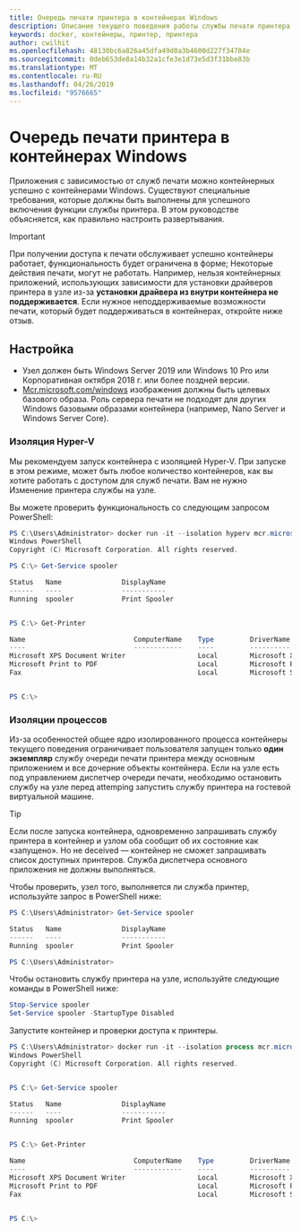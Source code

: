 ```yaml
---
title: Очередь печати принтера в контейнерах Windows
description: Описание текущего поведения работы службы печати принтера в контейнерах Windows
keywords: docker, контейнеры, принтер, принтера
author: cwilhit
ms.openlocfilehash: 48130bc6a826a45dfa49d0a3b4600d227f34704e
ms.sourcegitcommit: 0deb653de8a14b32a1cfe3e1d73e5d3f31bbe83b
ms.translationtype: MT
ms.contentlocale: ru-RU
ms.lasthandoff: 04/26/2019
ms.locfileid: "9576665"
---
```

# <a name="print-spooler-in-windows-containers"></a>Очередь печати принтера в контейнерах Windows

Приложения с зависимостью от служб печати можно контейнерных успешно с контейнерами Windows. Существуют специальные требования, которые должны быть выполнены для успешного включения функции службы принтера. В этом руководстве объясняется, как правильно настроить развертывания.

> [!IMPORTANT]
> При получении доступа к печати обслуживает успешно контейнеры работает, функциональность будет ограничена в форме; Некоторые действия печати, могут не работать. Например, нельзя контейнерных приложений, использующих зависимости для установки драйверов принтера в узле из-за **установки драйвера из внутри контейнера не поддерживается**. Если нужное неподдерживаемые возможности печати, который будет поддерживаться в контейнерах, откройте ниже отзыв.

## <a name="setup"></a>Настройка

* Узел должен быть Windows Server 2019 или Windows 10 Pro или Корпоративная октября 2018 г. или более поздней версии.
* [Mcr.microsoft.com/windows](https://hub.docker.com/_/microsoft-windowsfamily-windows) изображения должны быть целевых базового образа. Роль сервера печати не подходят для других Windows базовыми образами контейнера (например, Nano Server и Windows Server Core).

### <a name="hyper-v-isolation"></a>Изоляция Hyper-V

Мы рекомендуем запуск контейнера с изоляцией Hyper-V. При запуске в этом режиме, может быть любое количество контейнеров, как вы хотите работать с доступом для служб печати. Вам не нужно Изменение принтера службы на узле.

Вы можете проверить функциональность со следующим запросом PowerShell:

```PowerShell
PS C:\Users\Administrator> docker run -it --isolation hyperv mcr.microsoft.com/windows:1809 powershell.exe
Windows PowerShell
Copyright (C) Microsoft Corporation. All rights reserved.

PS C:\> Get-Service spooler

Status   Name               DisplayName
------   ----               -----------
Running  spooler            Print Spooler


PS C:\> Get-Printer

Name                           ComputerName    Type         DriverName                PortName        Shared   Published
----                           ------------    ----         ----------                --------        ------   --------
Microsoft XPS Document Writer                  Local        Microsoft XPS Document... PORTPROMPT:     False    False
Microsoft Print to PDF                         Local        Microsoft Print To PDF    PORTPROMPT:     False    False
Fax                                            Local        Microsoft Shared Fax D... SHRFAX:         False    False


PS C:\>
```

### <a name="process-isolation"></a>Изоляции процессов

Из-за особенностей общее ядро изолированного процесса контейнеры текущего поведения ограничивает пользователя запущен только **один экземпляр** службу очереди печати принтера между основным приложением и все дочерние объекты контейнера. Если на узле есть под управлением диспетчер очереди печати, необходимо остановить службу на узле перед attemping запустить службу принтера на гостевой виртуальной машине.

> [!TIP]
> Если после запуска контейнера, одновременно запрашивать службу принтера в контейнер и узлом оба сообщит об их состояние как «запущено». Но не deceived — контейнер не сможет запрашивать список доступных принтеров. Служба диспетчера основного приложения не должны выполняться. 

Чтобы проверить, узел того, выполняется ли служба принтер, используйте запрос в PowerShell ниже:

```PowerShell
PS C:\Users\Administrator> Get-Service spooler

Status   Name               DisplayName
------   ----               -----------
Running  spooler            Print Spooler

PS C:\Users\Administrator>
```

Чтобы остановить службу принтера на узле, используйте следующие команды в PowerShell ниже:

```PowerShell
Stop-Service spooler
Set-Service spooler -StartupType Disabled
```

Запустите контейнер и проверки доступа к принтеры.

```PowerShell
PS C:\Users\Administrator> docker run -it --isolation process mcr.microsoft.com/windows:1809 powershell.exe
Windows PowerShell
Copyright (C) Microsoft Corporation. All rights reserved.


PS C:\> Get-Service spooler

Status   Name               DisplayName
------   ----               -----------
Running  spooler            Print Spooler


PS C:\> Get-Printer

Name                           ComputerName    Type         DriverName                PortName        Shared   Published
----                           ------------    ----         ----------                --------        ------   --------
Microsoft XPS Document Writer                  Local        Microsoft XPS Document... PORTPROMPT:     False    False
Microsoft Print to PDF                         Local        Microsoft Print To PDF    PORTPROMPT:     False    False
Fax                                            Local        Microsoft Shared Fax D... SHRFAX:         False    False


PS C:\>
```